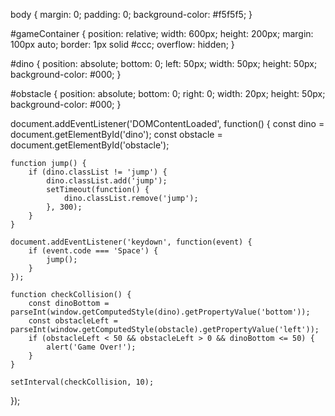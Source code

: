 <!DOCTYPE html>
<html lang="en">
<head>
    <meta charset="UTF-8">
    <meta name="viewport" content="width=device-width, initial-scale=1.0">
    <title>Dino Game</title>
    <link rel="stylesheet" href="styles.css">
</head>
<body>
    <div id="gameContainer">
        <div id="dino"></div>
        <div id="obstacle"></div>
    </div>
    <script src="script.js"></script>
</body>
</html>

body {
    margin: 0;
    padding: 0;
    background-color: #f5f5f5;
}

#gameContainer {
    position: relative;
    width: 600px;
    height: 200px;
    margin: 100px auto;
    border: 1px solid #ccc;
    overflow: hidden;
}

#dino {
    position: absolute;
    bottom: 0;
    left: 50px;
    width: 50px;
    height: 50px;
    background-color: #000;
}

#obstacle {
    position: absolute;
    bottom: 0;
    right: 0;
    width: 20px;
    height: 50px;
    background-color: #000;
}

document.addEventListener('DOMContentLoaded', function() {
    const dino = document.getElementById('dino');
    const obstacle = document.getElementById('obstacle');

    function jump() {
        if (dino.classList != 'jump') {
            dino.classList.add('jump');
            setTimeout(function() {
                dino.classList.remove('jump');
            }, 300);
        }
    }

    document.addEventListener('keydown', function(event) {
        if (event.code === 'Space') {
            jump();
        }
    });

    function checkCollision() {
        const dinoBottom = parseInt(window.getComputedStyle(dino).getPropertyValue('bottom'));
        const obstacleLeft = parseInt(window.getComputedStyle(obstacle).getPropertyValue('left'));
        if (obstacleLeft < 50 && obstacleLeft > 0 && dinoBottom <= 50) {
            alert('Game Over!');
        }
    }

    setInterval(checkCollision, 10);
});
